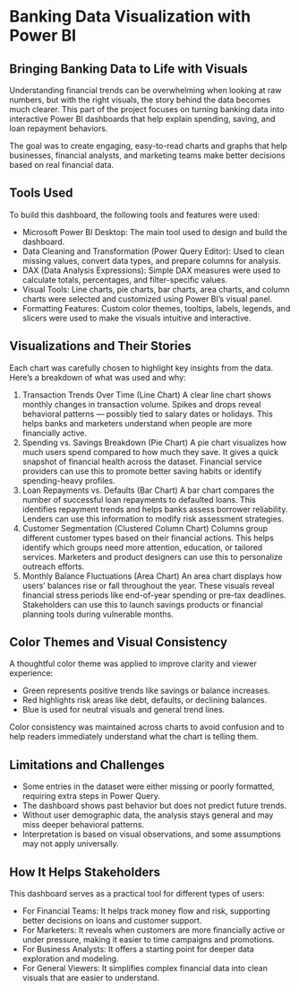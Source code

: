 # Banking Data Visualization with Power BI
## Bringing Banking Data to Life with Visuals
Understanding financial trends can be overwhelming when looking at raw numbers, but with the right visuals, the story behind the data becomes much clearer. This part of the project focuses on turning banking data into interactive Power BI dashboards that help explain spending, saving, and loan repayment behaviors.

The goal was to create engaging, easy-to-read charts and graphs that help businesses, financial analysts, and marketing teams make better decisions based on real financial data.

## Tools Used
To build this dashboard, the following tools and features were used:

- Microsoft Power BI Desktop: The main tool used to design and build the dashboard.
- Data Cleaning and Transformation (Power Query Editor): Used to clean missing values, convert data types, and prepare columns for analysis.
- DAX (Data Analysis Expressions): Simple DAX measures were used to calculate totals, percentages, and filter-specific values.
- Visual Tools: Line charts, pie charts, bar charts, area charts, and column charts were selected and customized using Power BI’s visual panel.
- Formatting Features: Custom color themes, tooltips, labels, legends, and slicers were used to make the visuals intuitive and interactive.

## Visualizations and Their Stories
Each chart was carefully chosen to highlight key insights from the data. Here’s a breakdown of what was used and why:

1. Transaction Trends Over Time (Line Chart)
A clear line chart shows monthly changes in transaction volume.
Spikes and drops reveal behavioral patterns — possibly tied to salary dates or holidays.
This helps banks and marketers understand when people are more financially active.
2. Spending vs. Savings Breakdown (Pie Chart)
A pie chart visualizes how much users spend compared to how much they save.
It gives a quick snapshot of financial health across the dataset.
Financial service providers can use this to promote better saving habits or identify spending-heavy profiles.
3. Loan Repayments vs. Defaults (Bar Chart)
A bar chart compares the number of successful loan repayments to defaulted loans.
This identifies repayment trends and helps banks assess borrower reliability.
Lenders can use this information to modify risk assessment strategies.
4. Customer Segmentation (Clustered Column Chart)
Columns group different customer types based on their financial actions.
This helps identify which groups need more attention, education, or tailored services.
Marketers and product designers can use this to personalize outreach efforts.
5. Monthly Balance Fluctuations (Area Chart)
An area chart displays how users’ balances rise or fall throughout the year.
These visuals reveal financial stress periods like end-of-year spending or pre-tax deadlines.
Stakeholders can use this to launch savings products or financial planning tools during vulnerable months.

## Color Themes and Visual Consistency
A thoughtful color theme was applied to improve clarity and viewer experience:

- Green represents positive trends like savings or balance increases.
- Red highlights risk areas like debt, defaults, or declining balances.
- Blue is used for neutral visuals and general trend lines.
  
Color consistency was maintained across charts to avoid confusion and to help readers immediately understand what the chart is telling them.

## Limitations and Challenges
- Some entries in the dataset were either missing or poorly formatted, requiring extra steps in Power Query.
- The dashboard shows past behavior but does not predict future trends.
- Without user demographic data, the analysis stays general and may miss deeper behavioral patterns.
- Interpretation is based on visual observations, and some assumptions may not apply universally.

## How It Helps Stakeholders
This dashboard serves as a practical tool for different types of users:

- For Financial Teams: It helps track money flow and risk, supporting better decisions on loans and customer support.
- For Marketers: It reveals when customers are more financially active or under pressure, making it easier to time campaigns and promotions.
- For Business Analysts: It offers a starting point for deeper data exploration and modeling.
- For General Viewers: It simplifies complex financial data into clean visuals that are easier to understand.
  

